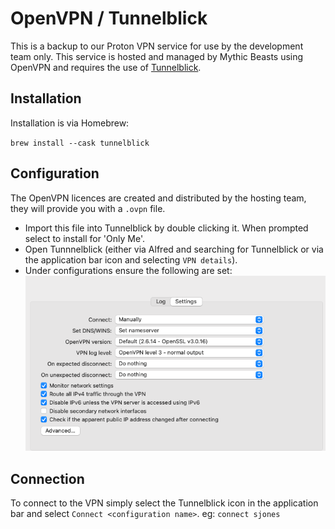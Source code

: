 # OpenVPN / Tunnelblick
This is a backup to our Proton VPN service for use by the development team only.
This service is hosted and managed by Mythic Beasts using OpenVPN and requires the use of [Tunnelblick](https://tunnelblick.net/).

## Installation 
Installation is via Homebrew:

`brew install --cask tunnelblick`

## Configuration
The OpenVPN licences are created and distributed by the hosting team, they will provide you with a `.ovpn` file.
* Import this file into Tunnelblick by double clicking it. When prompted select to install for 'Only Me'.
* Open Tunnnelblick (either via Alfred and searching for Tunnelblick or via the application bar icon and selecting `VPN details`).
* Under configurations ensure the following are set:
![Tunnelblick config](images/tunnelblick-config.png)

## Connection
To connect to the VPN simply select the Tunnelblick icon in the application bar and select `Connect <configuration name>`.
eg: `connect sjones`

